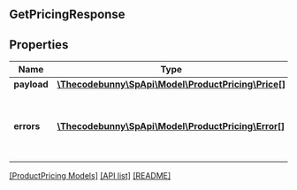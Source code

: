 ## GetPricingResponse

## Properties

Name | Type | Description | Notes
------------ | ------------- | ------------- | -------------
**payload** | [**\Thecodebunny\SpApi\Model\ProductPricing\Price[]**](Price.md) |  | [optional]
**errors** | [**\Thecodebunny\SpApi\Model\ProductPricing\Error[]**](Error.md) | A list of error responses returned when a request is unsuccessful. | [optional]

[[ProductPricing Models]](../) [[API list]](../../Api) [[README]](../../../README.md)
